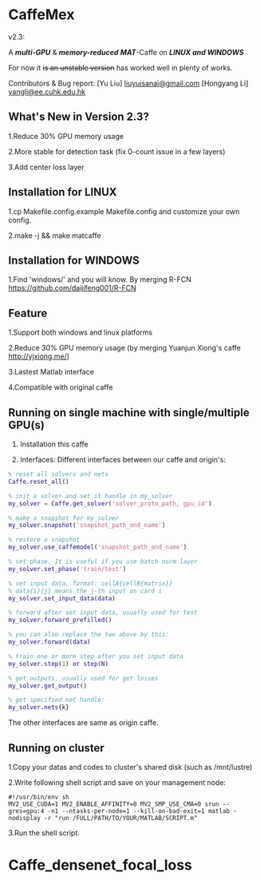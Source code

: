 # CaffeMex 
v2.3: 

A ___multi-GPU___ & ___memory-reduced___ ___MAT___-Caffe on ___LINUX and WINDOWS___

For now it ~~is an unstable version~~ has worked well in plenty of works.

Contributors & Bug report: 
[Yu Liu] liuyuisanai@gmail.com
[Hongyang Li] yangli@ee.cuhk.edu.hk
## What's New in Version 2.3?

1.Reduce 30% GPU memory usage

2.More stable for detection task (fix 0-count issue in a few layers)

3.Add center loss layer

## Installation for LINUX

1.cp Makefile.config.example Makefile.config and customize your own config.

2.make -j && make matcaffe
## Installation for WINDOWS

1.Find 'windows/' and you will know. By merging R-FCN https://github.com/daijifeng001/R-FCN
## Feature

1.Support both windows and linux platforms

2.Reduce 30% GPU memory usage (by merging Yuanjun Xiong's caffe http://yjxiong.me/)

3.Lastest Matlab interface

4.Compatible with original caffe

## Running on single machine with single/multiple GPU(s)

1. Installation this caffe

2. Interfaces:
Different interfaces between our caffe and origin's:

```Matlab
% reset all solvers and nets
Caffe.reset_all() 

% init a solver and set it handle in my_solver
my_solver = Caffe.get_solver('solver_proto_path, gpu_id')

% make a snapshot for my_solver
my_solver.snapshot('snapshot_path_and_name')

% restore a snapshot
my_solver.use_caffemodel('snapshot_path_and_name')

% set phase. It is useful if you use batch norm layer
my_solver.set_phase('train/test')

% set input data, format: cellA{cellB{matrix}}
% data{i}{j} means the j-th input on card i
my_solver.set_input_data(data)

% forward after set input data, usually used for test
my_solver.forward_prefilled()

% you can also replace the two above by this:
my_solver.forward(data)

% train one or more step after you set input data
my_solver.step(1) or step(N)

% get outputs, usually used for get losses
my_solver.get_output()

% get specified net handle:
my_solver.nets{k}
```
The other interfaces are same as origin caffe.

## Running on cluster

1.Copy your datas and codes to cluster's shared disk (such as /mnt/lustre)

2.Write following shell script and save on your management node:

```
#!/usr/bin/env sh
MV2_USE_CUDA=1 MV2_ENABLE_AFFINITY=0 MV2_SMP_USE_CMA=0 srun --gres=gpu:4 -n1 --ntasks-per-node=1 --kill-on-bad-exit=1 matlab -nodisplay -r "run /FULL/PATH/TO/YOUR/MATLAB/SCRIPT.m"

```


3.Run the shell script.
# Caffe_densenet_focal_loss
